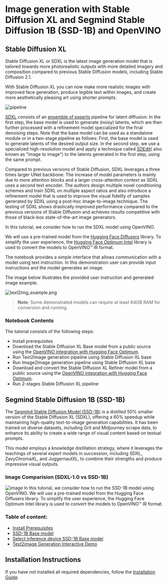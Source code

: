 # Image generation with Stable Diffusion XL and Segmind Stable Diffusion 1B (SSD-1B) and OpenVINO

## Stable Diffusion XL

Stable Diffusion XL or SDXL is the latest image generation model that is tailored towards more photorealistic outputs with more detailed imagery and composition compared to previous Stable Diffusion models, including Stable Diffusion 2.1.

With Stable Diffusion XL you can now make more realistic images with improved face generation, produce legible text within images, and create more aesthetically pleasing art using shorter prompts.

![pipeline](https://huggingface.co/stabilityai/stable-diffusion-xl-base-1.0/resolve/main/pipeline.png)

[SDXL](https://arxiv.org/abs/2307.01952) consists of an [ensemble of experts](https://arxiv.org/abs/2211.01324) pipeline for latent diffusion: In the first step, the base model is used to generate (noisy) latents, which are then further processed with a refinement model specialized for the final denoising steps. Note that the base model can be used as a standalone module or in a two-stage pipeline as follows: First, the base model is used to generate latents of the desired output size. In the second step, we use a specialized high-resolution model and apply a technique called [SDEdit](https://arxiv.org/abs/2108.01073)( also known as "image to image") to the latents generated in the first step, using the same prompt. 

Compared to previous versions of Stable Diffusion, SDXL leverages a three times larger UNet backbone: The increase of model parameters is mainly due to more attention blocks and a larger cross-attention context as SDXL uses a second text encoder. The authors design multiple novel conditioning schemes and train SDXL on multiple aspect ratios and also introduce a refinement model that is used to improve the visual fidelity of samples generated by SDXL using a post-hoc image-to-image technique. The testing of SDXL shows drastically improved performance compared to the previous versions of Stable Diffusion and achieves results competitive with those of black-box state-of-the-art image generators.

In this tutorial, we consider how to run the SDXL model using OpenVINO.

We will use a pre-trained model from the [Hugging Face Diffusers](https://huggingface.co/docs/diffusers/index) library. To simplify the user experience, the [Hugging Face Optimum Intel](https://huggingface.co/docs/optimum/intel/index) library is used to convert the models to OpenVINO™ IR format.

The notebook provides a simple interface that allows communication with a model using text instruction. In this demonstration user can provide input instructions and the model generates an image.

The image below illustrates the provided user instruction and generated image example.

![text2img_example.png](https://user-images.githubusercontent.com/29454499/258652206-2673ab36-0da3-45e3-bb9e-8b5fe0ef7e41.png)

>**Note**: Some demonstrated models can require at least 64GB RAM for conversion and running.

### Notebook Contents

The tutorial consists of the following steps:

- Install prerequisites
- Download the Stable Diffusion XL Base model from a public source using the [OpenVINO integration with Hugging Face Optimum](https://huggingface.co/blog/openvino).
- Run Text2Image generation pipeline using Stable Diffusion XL base
- Run Image2Image generation pipeline using Stable Diffusion XL base
- Download and convert the Stable Diffusion XL Refiner model from a public source using the [OpenVINO integration with Hugging Face Optimum](https://huggingface.co/blog/openvino).
- Run 2-stages Stable Diffusion XL pipeline


## Segmind Stable Diffusion 1B (SSD-1B)

The [Segmind Stable Diffusion Model (SSD-1B)](https://github.com/segmind/SSD-1B?ref=blog.segmind.com) is a distilled 50% smaller version of the Stable Diffusion XL (SDXL), offering a 60% speedup while maintaining high-quality text-to-image generation capabilities. It has been trained on diverse datasets, including Grit and Midjourney scrape data, to enhance its ability to create a wide range of visual content based on textual prompts.

This model employs a knowledge distillation strategy, where it leverages the teachings of several expert models in succession, including SDXL, ZavyChromaXL, and JuggernautXL, to combine their strengths and produce impressive visual outputs.

### Image Comparision (SDXL-1.0 vs SSD-1B)
![image](https://user-images.githubusercontent.com/82945616/277419571-a5583e8a-6a05-4680-a540-f80502feed0b.png)
In this tutorial, we consider how to run the SSD-1B model using OpenVINO.
We will use a pre-trained model from the Hugging Face Diffusers library. To simplify the user experience, the Hugging Face Optimum Intel library is used to convert the models to OpenVINO™ IR format.

### Table of content:
- [Install Prerequisites](#Install-prerequisites-Uparrow)
- [SSD-1B Base model](#SSD-1B-Base-model-Uparrow)
- [Select inference device SSD-1B Base model](#Select-inference-device-SSD-1B-Base-model-Uparrow)
- [Text2image Generation Interactive Demo](#Text2image-Generation-Interactive-Demo-Uparrow)

## Installation Instructions
If you have not installed all required dependencies, follow the [Installation Guide](../../README.md).